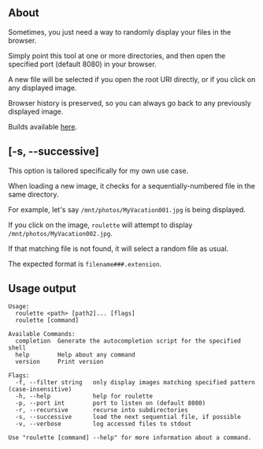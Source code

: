 ## About

Sometimes, you just need a way to randomly display your files in the browser.

Simply point this tool at one or more directories, and then open the specified port (default 8080) in your browser.

A new file will be selected if you open the root URI directly, or if you click on any displayed image.

Browser history is preserved, so you can always go back to any previously displayed image.

Builds available [here](https://cdn.seedno.de/builds/roulette).

## [-s, --successive]

This option is tailored specifically for my own use case.

When loading a new image, it checks for a sequentially-numbered file in the same directory.

For example, let's say `/mnt/photos/MyVacation001.jpg` is being displayed.

If you click on the image, `roulette` will attempt to display `/mnt/photos/MyVacation002.jpg`.

If that matching file is not found, it will select a random file as usual.

The expected format is `filename###.extension`.

## Usage output
```
Usage:
  roulette <path> [path2]... [flags]
  roulette [command]

Available Commands:
  completion  Generate the autocompletion script for the specified shell
  help        Help about any command
  version     Print version

Flags:
  -f, --filter string   only display images matching specified pattern (case-insensitive)
  -h, --help            help for roulette
  -p, --port int        port to listen on (default 8080)
  -r, --recursive       recurse into subdirectories
  -s, --successive      load the next sequential file, if possible
  -v, --verbose         log accessed files to stdout

Use "roulette [command] --help" for more information about a command.
```